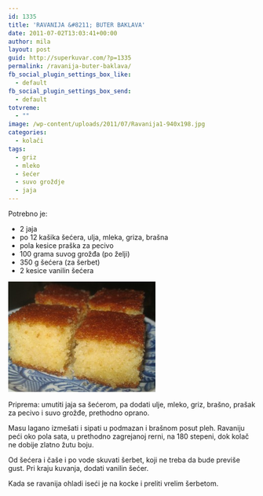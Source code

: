 ```yaml
---
id: 1335
title: 'RAVANIJA &#8211; BUTER BAKLAVA'
date: 2011-07-02T13:03:41+00:00
author: mila
layout: post
guid: http://superkuvar.com/?p=1335
permalink: /ravanija-buter-baklava/
fb_social_plugin_settings_box_like:
  - default
fb_social_plugin_settings_box_send:
  - default
totvreme:
  - ""
image: /wp-content/uploads/2011/07/Ravanija1-940x198.jpg
categories:
  - kolači
tags:
  - griz
  - mleko
  - šećer
  - suvo groždje
  - jaja
---
```

Potrebno je:

  * 2 jaja
  * po 12 kašika šećera, ulja, mleka, griza, brašna
  * pola kesice praška za pecivo
  * 100 grama suvog grožđa (po želji)
  * 350 g šećera (za šerbet)
  * 2 kesice vanilin šećera

<img class="alignnone size-medium wp-image-5392" src="/wp-content/uploads/2011/07/Ravanija1-300x225.jpg" alt="Ravanija1" width="300" height="225" /> 

Priprema: umutiti jaja sa šećerom, pa dodati ulje, mleko, griz, brašno, prašak za pecivo i suvo grožđe, prethodno oprano.

Masu lagano izmešati i sipati u podmazan i brašnom posut pleh. Ravaniju peći oko pola sata, u prethodno zagrejanoj rerni, na 180 stepeni, dok kolač ne dobije zlatno žutu boju.

Od šećera i čaše i po vode skuvati šerbet, koji ne treba da bude previše gust. Pri kraju kuvanja, dodati vanilin šećer.

Kada se ravanija ohladi iseći je na kocke i preliti vrelim šerbetom.